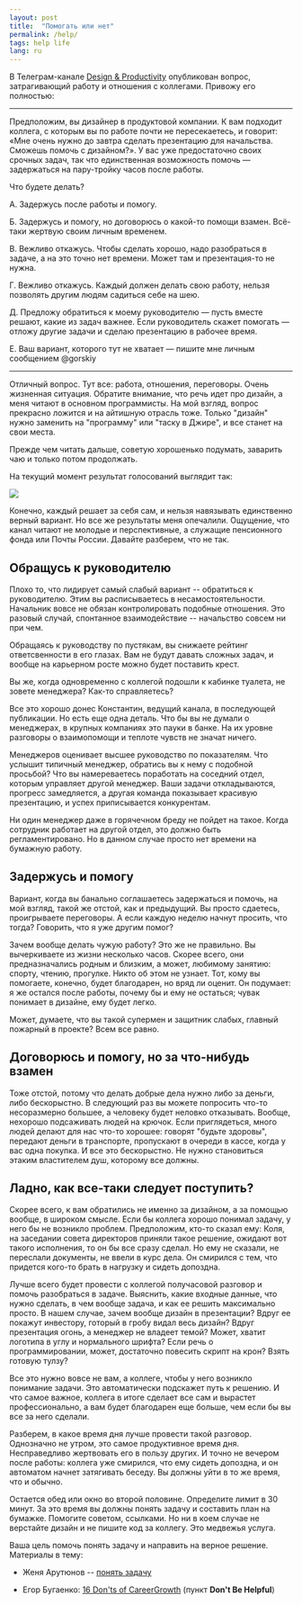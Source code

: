 ```yaml
---
layout: post
title:  "Помогать или нет"
permalink: /help/
tags: help life
lang: ru
---
```


[tele]:https://t.me/desprod

В Телеграм-канале [Design & Productivity][tele] опубликован вопрос,
затрагивающий работу и отношения с коллегами. Привожу его полностью:

***

Предположим, вы дизайнер в продуктовой компании. К вам подходит коллега, с
которым вы по работе почти не пересекаетесь, и говорит: «Мне очень нужно до
завтра сделать презентацию для начальства. Сможешь помочь с дизайном?». У вас
уже предостаточно своих срочных задач, так что единственная возможность помочь —
задержаться на пару-тройку часов после работы.

Что будете делать?

А. Задержусь после работы и помогу.

Б. Задержусь и помогу, но договорюсь о какой-то помощи взамен. Всё-таки жертвую
своим личным временем.

В. Вежливо откажусь. Чтобы сделать хорошо, надо разобраться в задаче, а на это
точно нет времени. Может там и презентация-то не нужна.

Г. Вежливо откажусь. Каждый должен делать свою работу, нельзя позволять другим
людям садиться себе на шею.

Д. Предложу обратиться к моему руководителю — пусть вместе решают, какие из
задач важнее. Если руководитель скажет помогать — отложу другие задачи и сделаю
презентацию в рабочее время.

Е. Ваш вариант, которого тут не хватает — пишите мне личным сообщением @gorskiy

***

Отличный вопрос. Тут все: работа, отношения, переговоры. Очень жизненная
ситуация. Обратите внимание, что речь идет про дизайн, а меня читают в основном
программисты. На мой взгляд, вопрос прекрасно ложится и на айтишную отрасль
тоже. Только "дизайн" нужно заменить на "программу" или "таску в Джире", и все
станет на свои места.

Прежде чем читать дальше, советую хорошенько подумать, заварить чаю и только
потом продолжать.

На текущий момент результат голосований выглядит так:

![](https://user-images.githubusercontent.com/1059232/35679996-0313f91c-076a-11e8-9670-c9a13ec456ce.png)

Конечно, каждый решает за себя сам, и нельзя навязывать единственно верный
вариант. Но все же результаты меня опечалили. Ощущение, что канал читают не
молодые и перспективные, а служащие пенсионного фонда или Почты России. Давайте
разберем, что не так.

## Обращусь к руководителю

Плохо то, что лидирует самый слабый вариант -- обратиться к руководителю. Этим
вы расписываетесь в несамостоятельности. Начальник вовсе не обязан
контролировать подобные отношения. Это разовый случай, спонтанное взаимодействие
-- начальство совсем ни при чем.

Обращаясь к руководству по пустякам, вы снижаете рейтинг ответсвенности в его
глазах. Вам не будут давать сложных задач, и вообще на карьерном росте можно
будет поставить крест.

Вы же, когда одновременно с коллегой подошли к кабинке туалета, не зовете
менеджера? Как-то справляетесь?

Все это хорошо донес Константин, ведущий канала, в последующей публикации. Но
есть еще одна деталь. Что бы вы не думали о менеджерах, в крупных компаниях это
пауки в банке. На их уровне разговоры о взаимопомощи и теплоте чувств не значат
ничего.

Менеджеров оценивает высшее руководство по показателям. Что услышит типичный
менеджер, обратись вы к нему с подобной просьбой? Что вы намереваетесь
поработать на соседний отдел, которым управляет другой менеджер. Ваши задачи
откладываются, прогресс замедляется, а другая команда показывает красивую
презентацию, и успех приписывается конкурентам.

Ни один менеджер даже в горячечном бреду не пойдет на такое. Когда сотрудник
работает на другой отдел, это должно быть регламентировано. Но в данном случае
просто нет времени на бумажную работу.

## Задержусь и помогу

Вариант, когда вы банально соглашаетесь задержаться и помочь, на мой взгляд,
такой же отстой, как и предыдущий. Вы просто сдаетесь, проигрываете
переговоры. А если каждую неделю начнут просить, что тогда? Говорить, что я уже
другим помог?

Зачем вообще делать чужую работу? Это же не правильно. Вы вычеркиваете из жизни
несколько часов. Скорее всего, они предназначались родным и близким, а может,
любимому занятию: спорту, чтению, прогулке. Никто об этом не узнает. Тот, кому
вы помогаете, конечно, будет благодарен, но вряд ли оценит. Он подумает: я же
остался после работы, почему бы и ему не остаться; чувак понимает в дизайне, ему
будет легко.

Может, думаете, что вы такой супермен и защитник слабых, главный пожарный в
проекте? Всем все равно.

## Договорюсь и помогу, но за что-нибудь взамен

Тоже отстой, потому что делать добрые дела нужно либо за деньги, либо
бескорыстно. В следующий раз вы можете попросить что-то несоразмерно большее, а
человеку будет неловко отказывать. Вообще, нехорошо подсаживать людей на
крючок. Если приглядеться, много людей делают для нас что-то хорошее: говорят
"будьте здоровы", передают деньги в транспорте, пропускают в очереди в кассе,
когда у вас одна покупка. И все это бескорыстно. Не нужно становиться этаким
властителем душ, которому все должны.

## Ладно, как все-таки следует поступить?

Скорее всего, к вам обратились не именно за дизайном, а за помощью вообще, в
широком смысле. Если бы коллега хорошо понимал задачу, у него бы не возникло
проблем. Предположим, кто-то сказал ему: Коля, на заседании совета директоров
приняли такое решение, ожидают вот такого исполнения, то он бы все сразу
сделал. Но ему не сказали, не переслали документы, не ввели в курс дела. Он
смирился с тем, что придется кого-то брать в нагрузку и сидеть допоздна.

Лучше всего будет провести с коллегой получасовой разговор и помочь разобраться
в задаче. Выяснить, какие входные данные, что нужно сделать, в чем вообще
задача, и как ее решить максимально просто. В нашем случае, зачем вообще дизайн
в презентации? Вдруг ее покажут инвестору, готорый в гробу видал весь дизайн?
Вдруг презентация огонь, а менеджер не владеет темой?  Может, хватит логотипа в
углу и нормального шрифта? Если речь о программировании, может, достаточно
повесить скрипт на крон? Взять готовую тулзу?

Все это нужно вовсе не вам, а коллеге, чтобы у него возникло понимание
задачи. Это автоматически подскажет путь к решению. И что самое важное, коллега
в итоге сделает все сам и вырастет профессионально, а вам будет благодарен еще
больше, чем если бы вы все за него сделали.

Разберем, в какое время дня лучше провести такой разговор. Однозначно не утром,
это самое продуктивное время дня. Несправедливо жертвовать его в пользу
других. И точно не вечером после работы: коллега уже смирился, что ему сидеть
допоздна, и он автоматом начнет затягивать беседу. Вы должны уйти в то же время,
что и обычно.

Остается обед или окно во второй половине. Определите лимит в 30 минут. За это
время вы должны понять задачу и составить план на бумажке. Помогите советом,
ссылками. Но ни в коем случае не верстайте дизайн и не пишите код за
коллегу. Это медвежья услуга.

[link1]:https://www.youtube.com/watch?v=MIKtr_ok9CQ
[link2]:http://www.yegor256.com/2017/01/24/career-advice.html

Ваша цель помочь понять задачу и направить на верное решение. Материалы в тему:

- Женя Арутюнов -- [понять задачу][link1]

- Егор Бугаенко: [16 Don'ts of CareerGrowth][link2] (пункт **Don't Be Helpful**)
